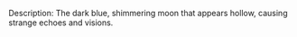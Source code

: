Description:
	The dark blue, shimmering moon that appears hollow, causing strange echoes and visions.